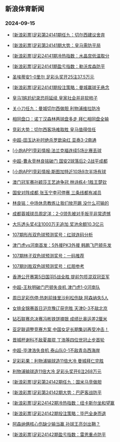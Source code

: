## 新浪体育新闻 
### 2024-09-15

+ [[新浪彩票]足彩第24141期任九：切尔西建议舍弃](https://sports.sina.com.cn/l/2024-09-14/doc-incpanuw1843160.shtml)

+ [[新浪彩票]足彩第24141期大势：皇马需防平局](https://sports.sina.com.cn/l/2024-09-14/doc-incpanuw1842403.shtml)

+ [[新浪彩票]足彩24141期冷热指数：水晶宫低温取分](https://sports.sina.com.cn/l/2024-09-14/doc-incpanuw1844103.shtml)

+ [[新浪彩票]足彩24141期盈亏指数：勒沃库森防平](https://sports.sina.com.cn/l/2024-09-14/doc-incpanuu5068078.shtml)

+ [圣埃蒂安1-0里尔 足彩头奖开25注37.5万元](https://sports.sina.com.cn/l/2024-09-14/doc-incpanuu5062489.shtml)

+ [[新浪彩票]足彩24141期投注策略：曼城赢球无悬念](https://sports.sina.com.cn/l/2024-09-14/doc-incpanuw1845593.shtml)

+ [皇马1尴尬纪录恐将延续 皇家社会并非软柿子](https://sports.sina.com.cn/l/2024-09-14/doc-incpahnw5186535.shtml)

+ [关小刀任九：曼城切尔西做胆 利物浦维拉防冷](https://sports.sina.com.cn/l/2024-09-14/doc-incpciyq5178066.shtml)

+ [相同盘口：诺丁汉森林两球盘多走 拜仁相同盘全输](https://sports.sina.com.cn/l/2024-09-14/doc-incpatau1776770.shtml)

+ [竞彩大势：切尔西客场难取胜 皇马值得信任](https://sports.sina.com.cn/l/2024-09-14/doc-incpanuy5313505.shtml)

+ [中超-田玉达补时绝杀罗歆染红 亚泰3-2南通](https://sports.sina.com.cn/china/j/2024-09-14/doc-incpcuqe4642240.shtml)

+ [[小炮APP]竞彩情报:法兰克福连续5场比赛丢球](https://sports.sina.com.cn/l/2024-09-14/doc-incpatau8548209.shtml)

+ [中超-曹永竞林良铭破门 国安2球落后2-2战平成都](https://sports.sina.com.cn/china/j/2024-09-14/doc-incpcuqh8294087.shtml)

+ [[小炮APP]竞彩情报:斯图加特近10场9次半场有球](https://sports.sina.com.cn/l/2024-09-14/doc-incpatau1788278.shtml)

+ [澳门冠军赛孙颖莎王艺迪争冠 林诗栋4-1胜王楚钦](https://sports.sina.com.cn/others/pingpang/2024-09-14/doc-incpcywe8195195.shtml)

+ [国安对阵成都 张玉宁李可停赛 三条线都有减员](https://sports.sina.com.cn/china/2024-09-14/doc-incpatas5012554.shtml)

+ [林良铭：中场休息教练让我们放开踢 没什么可输的](https://sports.sina.com.cn/china/j/2024-09-14/doc-incpcuqk5049448.shtml)

+ [成都蓉城球员周定洋：2-0领先被对手扳平非常遗憾](https://sports.sina.com.cn/china/j/2024-09-14/doc-incpcuqh8297998.shtml)

+ [大乐透头奖4注1000万无追加 奖池余额10.3亿元](https://sports.sina.com.cn/l/2024-09-14/doc-incpcuqh8312490.shtml)

+ [107期彤彤双色球预测奖号：红球连码分析](https://sports.sina.com.cn/l/2024-09-14/doc-incpccsn4862359.shtml)

+ [津门虎vs河南首发：5外援PK3外援 韩鹏飞巴顿先发](https://sports.sina.com.cn/china/j/2024-09-14/doc-incpcqhh4710367.shtml)

+ [107期林子双色球预测奖号：一码推荐](https://sports.sina.com.cn/l/2024-09-14/doc-incpccsn4860986.shtml)

+ [107期刘胜双色球预测奖号：红胆参考](https://sports.sina.com.cn/l/2024-09-14/doc-incpccsn4861410.shtml)

+ [香港公开赛第5日国羽5战全胜 提前包揽混双冠亚军](https://sports.sina.com.cn/others/badmin/2024-09-14/doc-incpcywa4537790.shtml)

+ [中超-王秋明破门巴顿失良机 津门虎1-0河南队](https://sports.sina.com.cn/china/j/2024-09-14/doc-incpcuqh8296538.shtml)

+ [周日足彩伤停:热刺前锋里沙利松伤缺 阿森纳失5人](https://sports.sina.com.cn/l/2024-09-14/doc-incpcqhk8304982.shtml)

+ [女排全锦赛首日沪京豫辽获完胜 天津0-3不敌北京](https://sports.sina.com.cn/others/volleyball/2024-09-14/doc-incpcywe8198363.shtml)

+ [钻石联赛总决赛冯彬铁饼摘银 成绩比奥运差2厘米](https://sports.sina.com.cn/others/athletics/2024-09-14/doc-incpccsq8469106.shtml)

+ [亚足联调整竞赛方案 中国女足长期集训再受冲击！](https://sports.sina.com.cn/china/2024-09-14/doc-incpatau1782160.shtml)

+ [晋城杯谢科不敌夏晨琨 丁浩等四位世冠止步首轮](https://sports.sina.com.cn/go/2024-09-14/doc-incpcqhh4730878.shtml)

+ [中超-毕津浩失良机 泰山队0-1不敌青岛西海岸](https://sports.sina.com.cn/china/2024-09-14/doc-incpataw5281597.shtml)

+ [足彩彩果：利物浦输球造11倍大冷 曼城拜仁完胜](https://sports.sina.com.cn/l/2024-09-15/doc-incpevzs4139911.shtml)

+ [利物浦输球造11倍大冷 足彩头奖开6注268万元](https://sports.sina.com.cn/l/2024-09-15/doc-incpevzs4139911.shtml)

+ [[新浪彩票]足彩第24142期任九：国米马竞做胆](https://sports.sina.com.cn/l/2024-09-15/doc-incpevzs4141986.shtml)

+ [[新浪彩票]足彩第24142期大势：巴萨客战防平](https://sports.sina.com.cn/l/2024-09-15/doc-incpevzw4690936.shtml)

+ [[新浪彩票]足彩24142期冷热指数：纽卡斯尔坐和望赢](https://sports.sina.com.cn/l/2024-09-15/doc-incpevzu0919881.shtml)

+ [[新浪彩票]足彩24142期投注策略：毕巴全身而退](https://sports.sina.com.cn/l/2024-09-15/doc-incpevzu0921055.shtml)

+ [阿森纳俩核心伤缺少输当赢 孙球王亮剑出鞘？](https://sports.sina.com.cn/l/2024-09-15/doc-incpertw1043867.shtml)

+ [[新浪彩票]足彩24142期盈亏指数：雷恩重点防平](https://sports.sina.com.cn/l/2024-09-15/doc-incpevzw4693207.shtml)

